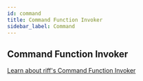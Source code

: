```yaml
---
id: command
title: Command Function Invoker
sidebar_label: Command
---
```


## Command Function Invoker

<!-- TODO replace the redirect with real content -->

[Learn about riff's Command Function Invoker](https://github.com/projectriff/command-function-invoker)

<script type="text/javascript">
  window.location.href = 'https://github.com/projectriff/command-function-invoker';
</script>
